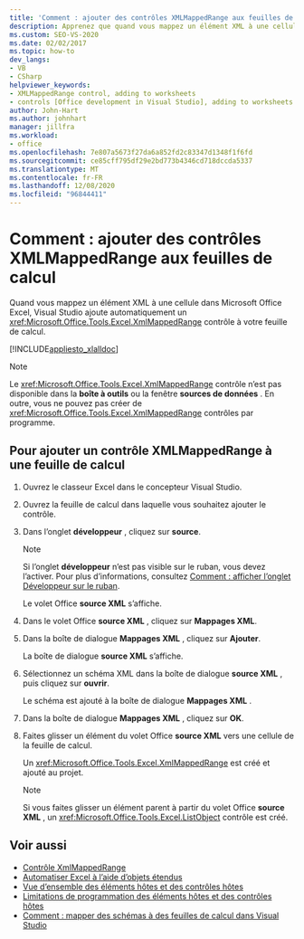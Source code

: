 ```yaml
---
title: 'Comment : ajouter des contrôles XMLMappedRange aux feuilles de calcul'
description: Apprenez que quand vous mappez un élément XML à une cellule dans Microsoft Office Excel, Visual Studio ajoute automatiquement un contrôle XmlMappedRange à votre feuille de calcul.
ms.custom: SEO-VS-2020
ms.date: 02/02/2017
ms.topic: how-to
dev_langs:
- VB
- CSharp
helpviewer_keywords:
- XMLMappedRange control, adding to worksheets
- controls [Office development in Visual Studio], adding to worksheets
author: John-Hart
ms.author: johnhart
manager: jillfra
ms.workload:
- office
ms.openlocfilehash: 7e807a5673f27da6a852fd2c83347d1348f1f6fd
ms.sourcegitcommit: ce85cff795df29e2bd773b4346cd718dccda5337
ms.translationtype: MT
ms.contentlocale: fr-FR
ms.lasthandoff: 12/08/2020
ms.locfileid: "96844411"
---
```

# <a name="how-to-add-xmlmappedrange-controls-to-worksheets"></a>Comment : ajouter des contrôles XMLMappedRange aux feuilles de calcul
  Quand vous mappez un élément XML à une cellule dans Microsoft Office Excel, Visual Studio ajoute automatiquement un <xref:Microsoft.Office.Tools.Excel.XmlMappedRange> contrôle à votre feuille de calcul.

 [!INCLUDE[appliesto_xlalldoc](../vsto/includes/appliesto-xlalldoc-md.md)]

> [!NOTE]
> Le <xref:Microsoft.Office.Tools.Excel.XmlMappedRange> contrôle n’est pas disponible dans la **boîte à outils** ou la fenêtre **sources de données** . En outre, vous ne pouvez pas créer de <xref:Microsoft.Office.Tools.Excel.XmlMappedRange> contrôles par programme.

## <a name="to-add-an-xmlmappedrange-control-to-a-worksheet"></a>Pour ajouter un contrôle XMLMappedRange à une feuille de calcul

1. Ouvrez le classeur Excel dans le concepteur Visual Studio.

2. Ouvrez la feuille de calcul dans laquelle vous souhaitez ajouter le contrôle.

3. Dans l’onglet **développeur** , cliquez sur **source**.

    > [!NOTE]
    > Si l’onglet **développeur** n’est pas visible sur le ruban, vous devez l’activer. Pour plus d’informations, consultez [Comment : afficher l’onglet Développeur sur le ruban](../vsto/how-to-show-the-developer-tab-on-the-ribbon.md).

     Le volet Office **source XML** s’affiche.

4. Dans le volet Office **source XML** , cliquez sur **Mappages XML**.

5. Dans la boîte de dialogue **Mappages XML** , cliquez sur **Ajouter**.

     La boîte de dialogue **source XML** s’affiche.

6. Sélectionnez un schéma XML dans la boîte de dialogue **source XML** , puis cliquez sur **ouvrir**.

     Le schéma est ajouté à la boîte de dialogue **Mappages XML** .

7. Dans la boîte de dialogue **Mappages XML** , cliquez sur **OK**.

8. Faites glisser un élément du volet Office **source XML** vers une cellule de la feuille de calcul.

     Un <xref:Microsoft.Office.Tools.Excel.XmlMappedRange> est créé et ajouté au projet.

    > [!NOTE]
    > Si vous faites glisser un élément parent à partir du volet Office **source XML** , un <xref:Microsoft.Office.Tools.Excel.ListObject> contrôle est créé.

## <a name="see-also"></a>Voir aussi
- [Contrôle XmlMappedRange](../vsto/xmlmappedrange-control.md)
- [Automatiser Excel à l’aide d’objets étendus](../vsto/automating-excel-by-using-extended-objects.md)
- [Vue d’ensemble des éléments hôtes et des contrôles hôtes](../vsto/host-items-and-host-controls-overview.md)
- [Limitations de programmation des éléments hôtes et des contrôles hôtes](../vsto/programmatic-limitations-of-host-items-and-host-controls.md)
- [Comment : mapper des schémas à des feuilles de calcul dans Visual Studio](../vsto/how-to-map-schemas-to-worksheets-inside-visual-studio.md)
